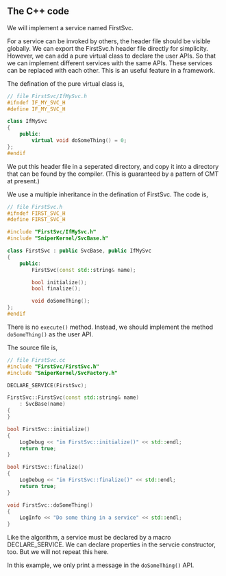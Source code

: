 ## The C++ code

We will implement a service named FirstSvc.

For a service can be invoked by others, the header file should be visible globally. We can export the FirstSvc.h header file directly for simplicity. However, we can add a pure virtual class to declare the user APIs. So that we can implement different services with the same APIs. These services can be replaced with each other. This is an useful feature in a framework.

The defination of the pure virtual class is,

```c++
// file FirstSvc/IfMySvc.h
#ifndef IF_MY_SVC_H
#define IF_MY_SVC_H

class IfMySvc
{
    public:
        virtual void doSomeThing() = 0;
};
#endif
```

We put this header file in a seperated directory, and copy it into a directory that can be found by the compiler. (This is guaranteed by a pattern of CMT at present.)

We use a multiple inheritance in the defination of FirstSvc. The code is,

```c++
// file FirstSvc.h
#ifndef FIRST_SVC_H
#define FIRST_SVC_H

#include "FirstSvc/IfMySvc.h"
#include "SniperKernel/SvcBase.h"

class FirstSvc : public SvcBase, public IfMySvc
{
    public:
        FirstSvc(const std::string& name);

        bool initialize();
        bool finalize();

        void doSomeThing();
};
#endif
```

There is no `execute()` method. Instead, we should implement the method `doSomeThing()` as the user API.

The source file is,

```c++
// file FirstSvc.cc
#include "FirstSvc/FirstSvc.h"
#include "SniperKernel/SvcFactory.h"

DECLARE_SERVICE(FirstSvc);

FirstSvc::FirstSvc(const std::string& name)
    : SvcBase(name)
{
}

bool FirstSvc::initialize()
{
    LogDebug << "in FirstSvc::initialize()" << std::endl;
    return true;
}

bool FirstSvc::finalize()
{
    LogDebug << "in FirstSvc::finalize()" << std::endl;
    return true;
}

void FirstSvc::doSomeThing()
{
    LogInfo << "Do some thing in a service" << std::endl;
}
```

Like the algorithm, a service must be declared by a macro DECLARE_SERVICE. We can declare properties in the servcie constructor, too. But we will not repeat this here.

In this example, we only print a message in the `doSomeThing()` API.